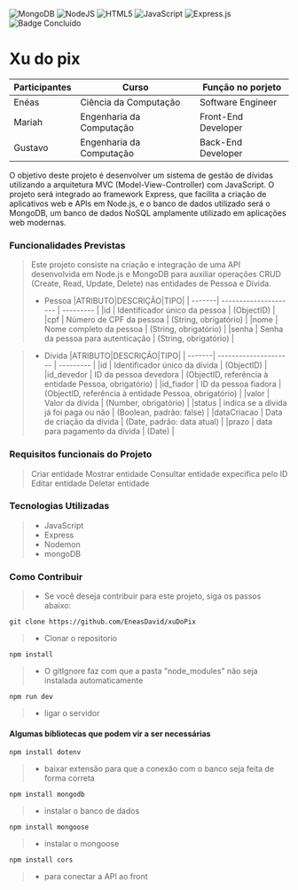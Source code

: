 ![MongoDB](https://img.shields.io/badge/MongoDB-%234ea94b.svg?style=for-the-badge&logo=mongodb&logoColor=white)
![NodeJS](https://img.shields.io/badge/node.js-6DA55F?style=for-the-badge&logo=node.js&logoColor=white)
![HTML5](https://img.shields.io/badge/html5-%23E34F26.svg?style=for-the-badge&logo=html5&logoColor=white)
![JavaScript](https://img.shields.io/badge/javascript-%23323330.svg?style=for-the-badge&logo=javascript&logoColor=%23F7DF1E)
![Express.js](https://img.shields.io/badge/express.js-%23404d59.svg?style=for-the-badge&logo=express&logoColor=%2361DAFB)
![Badge Concluído](https://img.shields.io/static/v1?label=STATUS&message=CONCLUÍDO&color=GREEN&style=for-the-badge)

# Xu do pix
 
|Participantes|Curso|Função no porjeto|
| -------| --------------------- | --------- |
|Enéas |  Ciência da Computação | Software Engineer |
|Mariah |  Engenharia da Computação | Front-End Developer |
|Gustavo |  Engenharia da Computação | Back-End Developer |

O objetivo deste projeto é desenvolver um sistema de gestão de dívidas utilizando a arquitetura MVC (Model-View-Controller) com JavaScript. O projeto será integrado ao framework Express, que facilita a criação de aplicativos web e APIs em Node.js, e o banco de dados utilizado será o MongoDB, um banco de dados NoSQL amplamente utilizado em aplicações web modernas.

### Funcionalidades Previstas
> Este projeto consiste na criação e integração de uma API desenvolvida em Node.js e MongoDB para auxiliar operações CRUD (Create, Read, Update, Delete) nas entidades de Pessoa e Dívida.
> - Pessoa
|ATRIBUTO|DESCRIÇÃO|TIPO|
| -------| --------------------- | --------- |
|id |  Identificador único da pessoa | (ObjectID) |
|cpf | Número de CPF da pessoa | (String, obrigatório) |
|nome |  Nome completo da pessoa | (String, obrigatório) |
|senha |  Senha da pessoa para autenticação | (String, obrigatório) |

> - Divida 
|ATRIBUTO|DESCRIÇÃO|TIPO|
| -------| --------------------- | --------- |
|id | Identificador único da dívida | (ObjectID) |
|id_devedor | ID da pessoa devedora | (ObjectID, referência à entidade Pessoa, obrigatório) |
|id_fiador | ID da pessoa fiadora | (ObjectID, referência à entidade Pessoa, obrigatório) |
|valor | Valor da dívida | (Number, obrigatório) |
|status | indica se a divida já foi paga ou não | (Boolean, padrão: false) |
|dataCriacao | Data de criação da dívida | (Date, padrão: data atual) |
|prazo | data para pagamento da dívida | (Date) |

### Requisitos funcionais do Projeto 
> Criar entidade
> Mostrar entidade
> Consultar entidade expecifica pelo ID
> Editar entidade
> Deletar entidade

### Tecnologias Utilizadas
> - JavaScript
> - Express
> - Nodemon
> - mongoDB

### Como Contribuir
> - Se você deseja contribuir para este projeto, siga os passos abaixo:

```
git clone https://github.com/EneasDavid/xuDoPix
```
> - Clonar o repositorio

```
npm install
```
> - O gitIgnore faz com que a pasta "node_modules" não seja instalada automaticamente

```
npm run dev
```
> - ligar o servidor

#### Algumas bibliotecas que podem vir a ser necessárias

```
npm install dotenv
```
> - baixar extensão para que a conexão com o banco seja feita de forma correta

```
npm install mongodb
```
> - instalar o banco de dados

```
npm install mongoose
```
> - instalar o mongoose

```
npm install cors
```
> - para conectar a API ao front